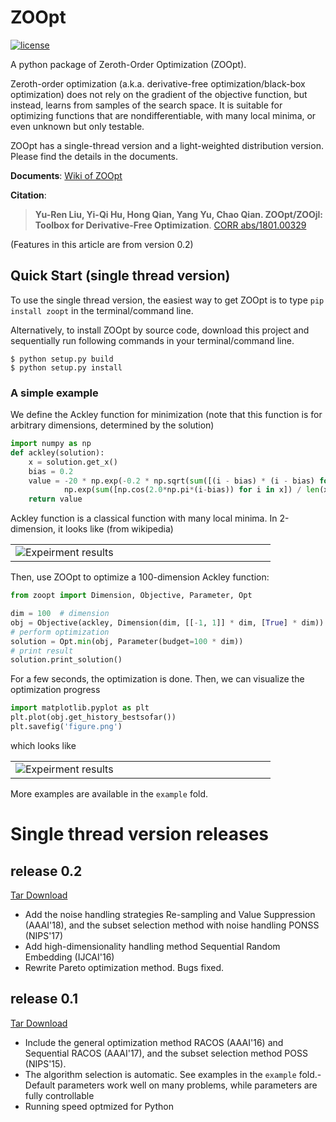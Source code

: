 # ZOOpt

[![license](https://img.shields.io/github/license/mashape/apistatus.svg?maxAge=2592000)](https://github.com/eyounx/ZOOpt/blob/master/LICENSE.txt)

A python package of Zeroth-Order Optimization (ZOOpt). 

Zeroth-order optimization (a.k.a. derivative-free optimization/black-box optimization) does not rely on the gradient of the objective function, but instead, learns from samples of the search space. It is suitable for optimizing functions that are nondifferentiable, with many local minima, or even unknown but only testable.

ZOOpt has a single-thread version and a light-weighted distribution version. Please find the details in the documents.

**Documents**: [Wiki of ZOOpt](https://github.com/eyounx/ZOOpt/wiki)

**Citation**: 

> **Yu-Ren Liu, Yi-Qi Hu, Hong Qian, Yang Yu, Chao Qian. ZOOpt/ZOOjl: Toolbox for Derivative-Free Optimization**. [CORR abs/1801.00329](https://arxiv.org/abs/1801.00329)

(Features in this article are from version 0.2)

## Quick Start (single thread version)

To use the single thread version, the easiest way to get ZOOpt is to type `pip install zoopt` in the terminal/command line.

Alternatively, to install ZOOpt by source code, download this project and sequentially run following commands in your terminal/command line.

```
$ python setup.py build
$ python setup.py install
```

### A simple example

We define the Ackley function for minimization (note that this function is for arbitrary dimensions, determined by the solution)

```python
import numpy as np
def ackley(solution):
    x = solution.get_x()
    bias = 0.2
    value = -20 * np.exp(-0.2 * np.sqrt(sum([(i - bias) * (i - bias) for i in x]) / len(x))) - \
            np.exp(sum([np.cos(2.0*np.pi*(i-bias)) for i in x]) / len(x)) + 20.0 + np.e
    return value
```

Ackley function is a classical function with many local minima. In 2-dimension, it looks like (from wikipedia)

<table border=0><tr><td width="400px"><img src="https://upload.wikimedia.org/wikipedia/commons/thumb/9/98/Ackley%27s_function.pdf/page1-400px-Ackley%27s_function.pdf.jpg" alt="Expeirment results"/></td></tr></table>

 Then, use ZOOpt to optimize a 100-dimension Ackley function:

```python
from zoopt import Dimension, Objective, Parameter, Opt

dim = 100  # dimension
obj = Objective(ackley, Dimension(dim, [[-1, 1]] * dim, [True] * dim))
# perform optimization
solution = Opt.min(obj, Parameter(budget=100 * dim))
# print result
solution.print_solution()
```

For a few seconds, the optimization is done. Then, we can visualize the optimization progress

```python
import matplotlib.pyplot as plt
plt.plot(obj.get_history_bestsofar())
plt.savefig('figure.png')
```

which looks like

<table border=0><tr><td width="400px"><img src="https://github.com/eyounx/ZOOpt/blob/dev/img/quick_start.png?raw=true" alt="Expeirment results"/></td></tr></table>

More examples are available in the `example` fold.

# Single thread version releases

## release 0.2

[Tar Download](https://github.com/eyounx/ZOOpt/releases/tag/v0.2)

- Add the noise handling strategies Re-sampling and Value Suppression (AAAI'18), and the subset selection method with noise handling PONSS (NIPS'17)
- Add high-dimensionality handling method Sequential Random Embedding (IJCAI'16) 
- Rewrite Pareto optimization method. Bugs fixed.

## release 0.1

[Tar Download](https://github.com/eyounx/ZOOpt/releases/tag/v0.1)

- Include the general optimization method RACOS (AAAI'16) and Sequential RACOS (AAAI'17), and the subset selection method POSS (NIPS'15).
- The algorithm selection is automatic. See examples in the `example` fold.- Default parameters work well on many problems, while parameters are fully controllable
- Running speed optmized for Python
